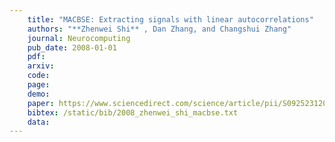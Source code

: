 ```yaml
---
    title: "MACBSE: Extracting signals with linear autocorrelations"
    authors: "**Zhenwei Shi** , Dan Zhang, and Changshui Zhang"
    journal: Neurocomputing
    pub_date: 2008-01-01
    pdf: 
    arxiv: 
    code: 
    page: 
    demo: 
    paper: https://www.sciencedirect.com/science/article/pii/S092523120700313X
    bibtex: /static/bib/2008_zhenwei_shi_macbse.txt
    data:
---
```

    